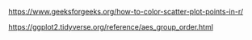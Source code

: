 https://www.geeksforgeeks.org/how-to-color-scatter-plot-points-in-r/

https://ggplot2.tidyverse.org/reference/aes_group_order.html
